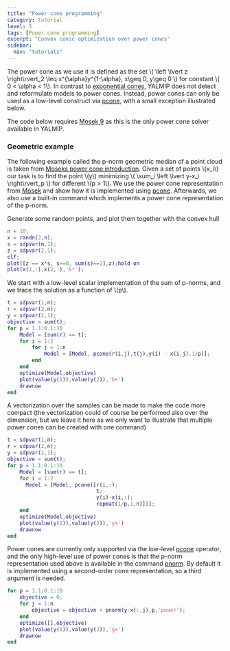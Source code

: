 ```yaml
---
title: "Power cone programming"
category: tutorial
level: 5
tags: [Power cone programming]
excerpt: "Convex conic optimization over power cones"
sidebar:
  nav: "tutorials"
---
```


The power cone as we use it is defined as the set \\( \left \lvert z \right\rvert_2 \leq x^{\alpha}y^{1-\alpha}, x\geq 0, y\geq 0 \\) for constant \\( 0 < \alpha < 1\\). In contrast to [exponential cones](/tutorial/exponentialcone/), YALMIP does not detect and reformulate models to power cones. Instead, power cones can only be used as a low-level construct via [pcone](/command/pcone/), with a small exception illustrated below.

The code below requires [Mosek 9](/solver/mosek) as this is the only power cone solver available in YALMIP.

### Geometric example 

The following example called the p-norm geometric median of a point cloud is taken from [Moseks power cone introduction](https://docs.mosek.com/modeling-cookbook/powo.html). Given a set of points \\(x_i\\) our task is to find the point \\(y\\) minimizing \\( \sum_i  \left \lvert y-x_i \right\rvert_p \\) for different \\(p > 1\\). We use the power cone representation from [Mosek](https://docs.mosek.com/modeling-cookbook/powo.html) and show how it is implemented using [pcone](/command/pcone). Afterwards, we also use a built-in command which implements a power cone representation of the p-norm.

Generate some random points, and plot them together with the convex hull

````matlab
n = 10;
x = randn(2,n);
s = sdpvar(n,1);
z = sdpvar(2,1);
clf;
plot([z == x*s, s>=0, sum(s)==1],z);hold on
plot(x(1,:),x(2,:),'k*');
````

We start with a low-level scalar implementation of the sum of p-norms, and we trace the solution as a function of \\(p\\).

````matlab
t = sdpvar(1,n);
r = sdpvar(2,n);
y = sdpvar(2,1);
objective = sum(t);
for p = 1.1:0.1:10
    Model = [sum(r) == t];
    for i = 1:2
        for j = 1:n
            Model = [Model, pcone(r(i,j),t(j),y(i) - x(i,j),1/p)];        
        end
    end
    optimize(Model,objective)
    plot(value(y(1)),value(y(2)),'b+')
    drawnow
end
````

A vectorization over the samples can be made to make the code more compact (the vectorization could of course be performed also over the dimension, but we leave it here as we only want to illustrate that multiple power cones can be created with one command)

````matlab
t = sdpvar(1,n);
r = sdpvar(2,n);
y = sdpvar(2,1);
objective = sum(t);
for p = 1.1:0.1:10
    Model = [sum(r) == t];
    for i = 1:2        
      Model = [Model, pcone([r(i,:);
                             t;
                             y(i)-x(i,:);
                             repmat(1/p,1,n)])];
    end
    optimize(Model,objective)
    plot(value(y(1)),value(y(2)),'y+')
    drawnow
end
````

Power cones are currently only supported via the low-level [pcone](/command/pcone) operator, and the only high-level use of power cones is that the p-norm representation used above is available in the command [pnorm](/command/pnorm). By default it is implemented using a second-order cone representation, so a third argument is needed.

````matlab
for p = 1.1:0.1:10
    objective = 0;
    for j = 1:n
        objective = objective + pnorm(y-x(:,j),p,'power');        
    end
    optimize([],objective)
    plot(value(y(1)),value(y(2)),'g+')
    drawnow
end
````


